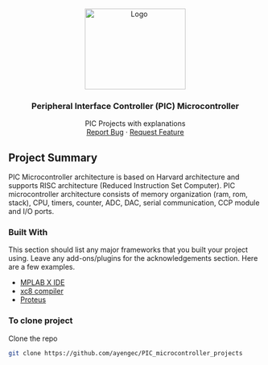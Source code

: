 <!-- PROJECT LOGO -->
<br />
<p align="center">
  <a href="https://github.com/ayengec/PIC_microcontroller_projects">
    <img src="https://upload.wikimedia.org/wikipedia/commons/c/ca/Microchip-Logo.svg" alt="Logo" width="200" height="160">
  </a>
  
  <h3 align="center">Peripheral Interface Controller (PIC) Microcontroller</h3>

  <p align="center">
    PIC Projects with explanations
    <br />
    <a href="https://github.com/ayengec/PIC_microcontroller_projects/issues">Report Bug</a>
    ·
    <a href="https://github.com/ayengec/PIC_microcontroller_projects/issues">Request Feature</a>
  </p>
</p>

<!-- ABOUT THE PIC -->
## Project Summary
PIC Microcontroller architecture is based on Harvard architecture and supports RISC architecture (Reduced Instruction Set Computer). 
PIC microcontroller architecture consists of memory organization (ram, rom, stack), CPU, timers, counter, ADC, DAC, serial communication, CCP module and I/O ports.

### Built With
This section should list any major frameworks that you built your project using. Leave any add-ons/plugins for the acknowledgements section. Here are a few examples.
* [MPLAB X IDE](https://www.microchip.com/en-us/development-tools-tools-and-software/mplab-x-ide)
* [xc8 compiler](https://www.microchip.com/en-us/development-tools-tools-and-software/mplab-xc-compilers)
* [Proteus](https://www.labcenter.com/)

### To clone project
Clone the repo
   ```sh
   git clone https://github.com/ayengec/PIC_microcontroller_projects
   ```
